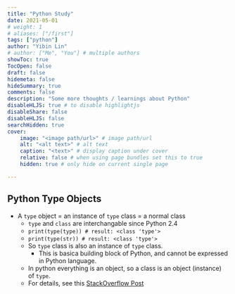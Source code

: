 ```yaml
---
title: "Python Study"
date: 2021-05-01
# weight: 1
# aliases: ["/first"]
tags: ["python"]
author: "Yibin Lin"
# author: ["Me", "You"] # multiple authors
showToc: true
TocOpen: false
draft: false
hidemeta: false
hideSummary: true
comments: false
description: "Some more thoughts / learnings about Python"
disableHLJS: true # to disable highlightjs
disableShare: false
disableHLJS: false
searchHidden: true
cover:
    image: "<image path/url>" # image path/url
    alt: "<alt text>" # alt text
    caption: "<text>" # display caption under cover
    relative: false # when using page bundles set this to true
    hidden: true # only hide on current single page

---
```


## Python Type Objects

- A `type` object = an instance of `type` class = a normal class
  - `type` and `class` are interchangable since Python 2.4
  - `print(type(type)) # result: <class 'type'>`
  - `print(type(str)) # result: <class 'type'>`
  - So `type` class is also an instance of `type` class.
    - This is basica building block of Python, and cannot be expressed in Python language.
  - In python everything is an object, so a class is an object (instance) of `type`.
  - For details, see this [StackOverflow Post](https://stackoverflow.com/questions/55775218/why-is-object-an-instance-of-type-and-type-an-instance-of-object)
